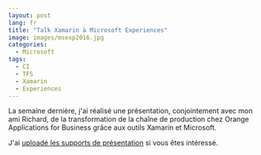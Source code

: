 ```yaml
---
layout: post
lang: fr
title: "Talk Xamarin à Microsoft Experiences"
image: images/msexp2016.jpg
categories:
  - Microsoft
tags:
  - CI
  - TFS
  - Xamarin
  - Experiences
---
```


La semaine dernière, j'ai réalisé une présentation, conjointement avec mon ami Richard, de la transformation de la chaîne de production chez Orange Applications for Business grâce aux outils Xamarin et Microsoft.

J'ai [uploadé les supports de présentation](https://speakerdeck.com/aloisdeniel/microsoft-experiences-2016-talk-xamarin-en) si vous êtes intéressé.




